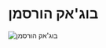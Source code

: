 # בוג'אק הורסמן 




![ בוג'אק הורסמן ](https://static.wikia.nocookie.net/bojackhorseman/images/5/51/BoJack_Horseman_Horsin%27_Around.png/revision/latest?cb=20190104212109)
